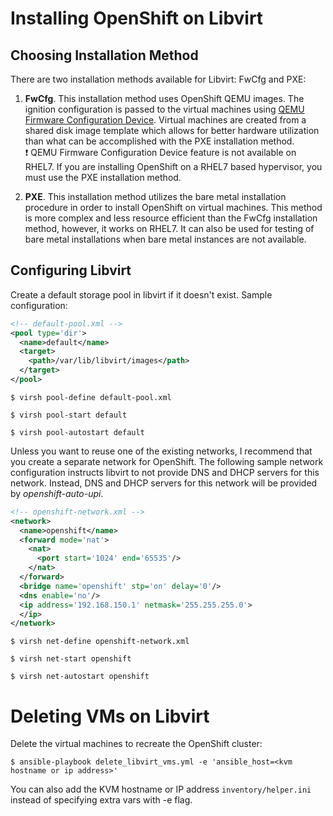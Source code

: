 # Installing OpenShift on Libvirt

## Choosing Installation Method

There are two installation methods available for Libvirt: FwCfg and PXE:

1. **FwCfg**. This installation method uses OpenShift QEMU images. The ignition configuration is passed to the virtual machines using [QEMU Firmware Configuration Device](https://github.com/qemu/qemu/blob/master/docs/specs/fw_cfg.txt). Virtual machines are created from a shared disk image template which allows for better hardware utilization than what can be accomplished with the PXE installation method. <br/>
:exclamation: QEMU Firmware Configuration Device feature is not available on RHEL7. If you are installing OpenShift on a RHEL7 based hypervisor, you must use the PXE installation method.

2. **PXE**. This installation method utilizes the bare metal installation procedure in order to install OpenShift on virtual machines. This method is more complex and less resource efficient than the FwCfg installation method, however, it works on RHEL7. It can also be used for testing of bare metal installations when bare metal instances are not available.

## Configuring Libvirt

Create a default storage pool in libvirt if it doesn't exist. Sample configuration:
```xml
<!-- default-pool.xml -->
<pool type='dir'>
  <name>default</name>
  <target>
    <path>/var/lib/libvirt/images</path>
  </target>
</pool>
```

```
$ virsh pool-define default-pool.xml
```

```
$ virsh pool-start default
```

```
$ virsh pool-autostart default
```

Unless you want to reuse one of the existing networks, I recommend that you create a separate network for OpenShift. The following sample network configuration instructs libvirt to not provide DNS and DHCP servers for this network. Instead, DNS and DHCP servers for this network will be provided by *openshift-auto-upi*.

```xml
<!-- openshift-network.xml -->
<network>
  <name>openshift</name>
  <forward mode='nat'>
    <nat>
      <port start='1024' end='65535'/>
    </nat>
  </forward>
  <bridge name='openshift' stp='on' delay='0'/>
  <dns enable='no'/>
  <ip address='192.168.150.1' netmask='255.255.255.0'>
  </ip>
</network>
```

```
$ virsh net-define openshift-network.xml
```

```
$ virsh net-start openshift
```

```
$ virsh net-autostart openshift
```

# Deleting VMs on Libvirt

Delete the virtual machines to recreate the OpenShift cluster:

```
$ ansible-playbook delete_libvirt_vms.yml -e 'ansible_host=<kvm hostname or ip address>'
```

You can also add the KVM hostname or IP address `inventory/helper.ini` instead of specifying extra vars with -e flag.

